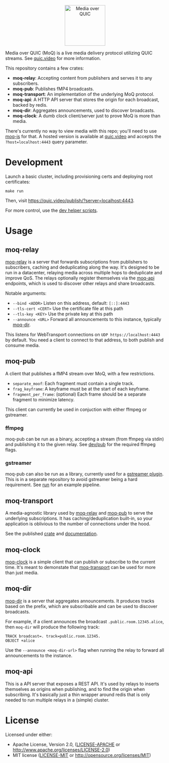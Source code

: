 <p align="center">
	<img height="128px" src="https://github.com/kixelated/moq-rs/blob/main/.github/logo.svg" alt="Media over QUIC">
</p>

Media over QUIC (MoQ) is a live media delivery protocol utilizing QUIC streams.
See [quic.video](https://quic.video) for more information.

This repository contains a few crates:

-   **moq-relay**: Accepting content from publishers and serves it to any subscribers.
-   **moq-pub**: Publishes fMP4 broadcasts.
-   **moq-transport**: An implementation of the underlying MoQ protocol.
-   **moq-api**: A HTTP API server that stores the origin for each broadcast, backed by redis.
-   **moq-dir**: Aggregates announcements, used to discover broadcasts.
-   **moq-clock**: A dumb clock client/server just to prove MoQ is more than media.

There's currently no way to view media with this repo; you'll need to use [moq-js](https://github.com/kixelated/moq-js) for that.
A hosted version is available at [quic.video](https://quic.video) and accepts the `?host=localhost:4443` query parameter.

# Development

Launch a basic cluster, including provisioning certs and deploying root certificates:

```
make run
```

Then, visit https://quic.video/publish/?server=localhost:4443.

For more control, use the [dev helper scripts](dev/README.md).

# Usage

## moq-relay

[moq-relay](moq-relay) is a server that forwards subscriptions from publishers to subscribers, caching and deduplicating along the way.
It's designed to be run in a datacenter, relaying media across multiple hops to deduplicate and improve QoS.
The relays optionally register themselves via the [moq-api](moq-api) endpoints, which is used to discover other relays and share broadcasts.

Notable arguments:

-   `--bind <ADDR>` Listen on this address, default: `[::]:4443`
-   `--tls-cert <CERT>` Use the certificate file at this path
-   `--tls-key <KEY>` Use the private key at this path
-   `--announce <URL>` Forward all announcements to this instance, typically [moq-dir](moq-dir).

This listens for WebTransport connections on `UDP https://localhost:4443` by default.
You need a client to connect to that address, to both publish and consume media.

## moq-pub

A client that publishes a fMP4 stream over MoQ, with a few restrictions.

-   `separate_moof`: Each fragment must contain a single track.
-   `frag_keyframe`: A keyframe must be at the start of each keyframe.
-   `fragment_per_frame`: (optional) Each frame should be a separate fragment to minimize latency.

This client can currently be used in conjuction with either ffmpeg or gstreamer.

### ffmpeg

moq-pub can be run as a binary, accepting a stream (from ffmpeg via stdin) and publishing it to the given relay.
See [dev/pub](dev/pub) for the required ffmpeg flags.

### gstreamer

moq-pub can also be run as a library, currently used for a [gstreamer plugin](https://github.com/kixelated/moq-gst).
This is in a separate repository to avoid gstreamer being a hard requirement.
See [run](https://github.com/kixelated/moq-gst/blob/main/run) for an example pipeline.

## moq-transport

A media-agnostic library used by [moq-relay](moq-relay) and [moq-pub](moq-pub) to serve the underlying subscriptions.
It has caching/deduplication built-in, so your application is oblivious to the number of connections under the hood.

See the published [crate](https://crates.io/crates/moq-transport) and [documentation](https://docs.rs/moq-transport/latest/moq_transport/).

## moq-clock

[moq-clock](moq-clock) is a simple client that can publish or subscribe to the current time.
It's meant to demonstate that [moq-transport](moq-transport) can be used for more than just media.

## moq-dir

[moq-dir](moq-dir) is a server that aggregates announcements.
It produces tracks based on the prefix, which are subscribable and can be used to discover broadcasts.

For example, if a client announces the broadcast `.public.room.12345.alice`, then `moq-dir` will produce the following track:

```
TRACK broadcast=. track=public.room.12345.
OBJECT +alice
```

Use the `--announce <moq-dir-url>` flag when running the relay to forward all announcements to the instance.

## moq-api

This is a API server that exposes a REST API.
It's used by relays to inserts themselves as origins when publishing, and to find the origin when subscribing.
It's basically just a thin wrapper around redis that is only needed to run multiple relays in a (simple) cluster.

# License

Licensed under either:

-   Apache License, Version 2.0, ([LICENSE-APACHE](LICENSE-APACHE) or http://www.apache.org/licenses/LICENSE-2.0)
-   MIT license ([LICENSE-MIT](LICENSE-MIT) or http://opensource.org/licenses/MIT)
